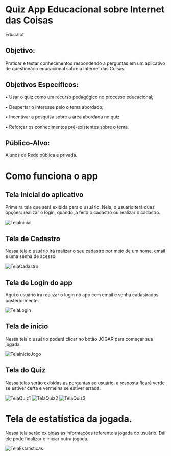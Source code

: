 # Quiz App Educacional sobre Internet das Coisas

EducaIot

## Objetivo: 

Praticar e testar conhecimentos respondendo a perguntas em um aplicativo de questionário educacional sobre a Internet das Coisas.

## Objetivos Específicos:

•	Usar o quiz como um recurso pedagógico no processo educacional;

•	Despertar o interesse pelo o tema abordado;

•	Incentivar a pesquisa sobre a área abordada no quiz.

•	Reforçar os conhecimentos pré-existentes sobre o tema.

## Público-Alvo: 

Alunos da Rede pública e privada.

# Como funciona o app

## Tela Inicial do aplicativo

Primeira tela que será exibida para o usuário. Nela, o usuário terá duas opções: realizar o login,  quando já feito o cadastro ou realizar o cadastro.

![TelaInicial](https://user-images.githubusercontent.com/70185017/95693440-c042c000-0c02-11eb-9507-b80eeaf26e1f.jpg)

## Tela de Cadastro

Nessa tela o usuário irá realizar o seu cadastro por meio de um nome, email e uma senha de acesso.

![TelaCadastro](https://user-images.githubusercontent.com/70185017/95693436-bfaa2980-0c02-11eb-8418-c7868a391ce8.jpg)

## Tela de Login do app

Aqui o usuário ira realizar o login no app com email e senha cadastrados posteriormente.

![TelaLogin](https://user-images.githubusercontent.com/70185017/95693442-c0db5680-0c02-11eb-90c4-a5df962f0638.jpg)

## Tela de início

Nessa tela o usuário poderá clicar no botão JOGAR para começar sua jogada.

![TelaInicioJogo](https://user-images.githubusercontent.com/70185017/95693441-c0db5680-0c02-11eb-9d09-ad10103bd316.jpg)

## Tela do Quiz

Nessa telas serão exibidas as perguntas ao usuário, a resposta ficará verde se estiver certa e vermelha se estiver errada.

![TelaQuiz1](https://user-images.githubusercontent.com/70185017/95693443-c173ed00-0c02-11eb-8de1-f1f13e2de389.jpg)
![TelaQuiz2](https://user-images.githubusercontent.com/70185017/95693444-c20c8380-0c02-11eb-9f45-aa8906e2a336.jpg)
![TelaQuiz3](https://user-images.githubusercontent.com/70185017/95693445-c20c8380-0c02-11eb-95d1-7f1a82f9d25e.jpg)

# Tela de estatística da jogada.

Nessa tela serão exibidas as informações referente a jogada do usuário. Dáí ele pode finalizar e iniciar outra jogada.

![TelaEstatisticas](https://user-images.githubusercontent.com/70185017/95693439-c042c000-0c02-11eb-9465-5a7a038f129a.jpg)


